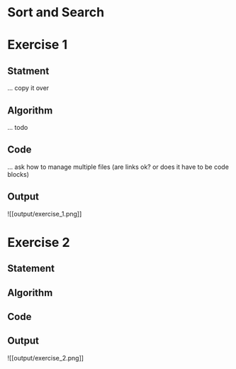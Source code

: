 # Sort and Search

# Exercise 1
## Statment
... copy it over
## Algorithm
... todo
## Code
... ask how to manage multiple files (are links ok? or does it have to be code blocks)
## Output
![[output/exercise_1.png]]

# Exercise 2
## Statement
## Algorithm
## Code
## Output
![[output/exercise_2.png]]